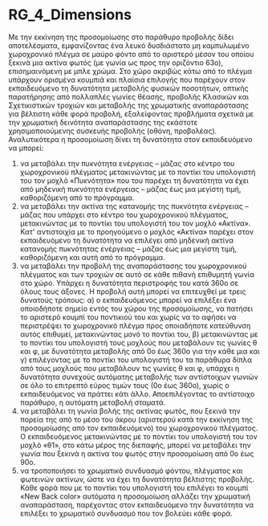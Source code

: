 # RG_4_Dimensions
 
Με την εκκίνηση της  προσομοίωσης στο παράθυρο προβολής δίδει αποτελέσματα, εμφανίζοντας ένα λευκό δυσδιάστατο μη καμπυλωμένο χωροχρονικό πλέγμα σε μαύρο φόντο από το αριστερό μέσον του οποίου ξεκινά μια ακτίνα φωτός (με γωνία ως προς την οριζόντιο 63ο), επισημαινόμενη με μπλε χρώμα. Στο χώρο ακριβώς κάτω από το πλέγμα υπάρχουν ορισμένα κουμπιά και πλαίσια επιλογής που παρέχουν στον εκπαιδευόμενο τη δυνατότητα μεταβολής φυσικών ποσοτήτων, οπτικής παρατήρησης από πολλαπλές γωνίες θέασης, προβολής Κλασικών και Σχετικιστικών τροχιών και μεταβολής της χρωματικής αναπαράστασης για βέλτιστη κάθε φορά προβολή, εξαλείφοντας προβλήματα σχετικά με την χρωματική δεινότητα αναπαράστασης της εκάστοτε χρησιμοποιούμενης συσκευής προβολής (οθόνη, προβολέας).  
Αναλυτικότερα η προσομοίωση δίνει τη δυνατότητα στον εκπαιδευόμενο να μπορεί:
1) να μεταβάλει την πυκνότητα ενέργειας – μάζας στο κέντρο του χωροχρονικού πλέγματος μετακινώντας με το ποντίκι του υπολογιστή του τον μοχλό «Πυκνότητα» που του παρέχει τη δυνατότητα να έχει από μηδενική πυκνότητα ενέργειας – μάζας έως μια μεγίστη τιμή, καθοριζόμενη από το πρόγραμμα.
2) να μεταβάλει την ακτίνα της κατανομής της πυκνότητα ενέργειας – μάζας που υπάρχει στο κέντρο του χωροχρονικού πλέγματος, μετακινώντας με το ποντίκι του υπολογιστή του τον μοχλό «Ακτίνα».  Κατ' αντιστοιχία με το προηγούμενο ο μοχλός «Ακτίνα» παρέχει στον εκπαιδευόμενο τη δυνατότητα να επιλέγει από μηδενική ακτίνα κατανομής πυκνότητας ενέργειας – μάζας έως μια μεγίστη τιμή, καθοριζόμενη και αυτή από το πρόγραμμα.
3) να μεταβάλει την προβολή της αναπαράστασης του χωροχρονικού πλέγματος και των τροχιών σε αυτό σε κάθε πιθανή επιθυμητή γωνία στο χώρο. Υπάρχει η δυνατότητα περιστροφής του κατά 360ο σε όλους τους άξονες. Η προβολή αυτή μπορεί να επιτευχθεί με τρεις δυνατούς τρόπους: 
α) ο εκπαιδευόμενος μπορεί να επιλέξει ένα οποιοδήποτε σημείο εντός του χώρου της προσομοίωσης, να πατήσει το αριστερό κουμπί του ποντικιού του και χωρίς να το αφήσει να περιστρέψει το χωροχρονικό πλέγμα προς οποιαδήποτε κατεύθυνση αυτός επιθυμεί, μετακινώντας μονό το ποντίκι του,
β) μετακινώντας με το ποντίκι του υπολογιστή τους μοχλούς που μεταβάλουν τις γωνίες θ και φ, με δυνατότητα μεταβολής από 0ο έως 360ο για την κάθε μια και 
γ) επιλέγοντας με το ποντίκι του υπολογιστή του τα παράθυρα δίπλα από τους μοχλούς που μεταβάλουν τις γωνίες θ και φ, υπάρχει η δυνατότητα συνεχούς αυτόματης μεταβολής των αντίστοιχων γωνιών σε όλο το επιτρεπτό εύρος τιμών τους (0ο έως 360ο), χωρίς ο εκπαιδευόμενος να πράττει κάτι άλλο. Αποεπιλέγοντας το αντίστοιχο παράθυρο, η αυτόματη μεταβολή σταματά.
4) να μεταβάλει τη γωνία βολής της ακτίνας φωτός, που ξεκινά την πορεία της από το μέσο του άκρου (αριστερού κατά την εκκίνηση της προσομοίωσης από τον εκπαιδευόμενο) του χωροχρονικού πλέγματος. Ο εκπαιδευόμενος μετακινώντας με το ποντίκι του υπολογιστή του τον μοχλό «θ1», στο κάτω μέρος της διεπαφής, μπορεί  να μεταβάλει την γωνία που ξεκινά η ακτίνα του φωτός στην προσομοίωση από 0ο έως 90ο. 
5) να τροποποιήσει το χρωματικό συνδυασμό φόντου, πλέγματος και φωτεινών ακτίνων, ώστε να έχει τη δυνατότητα βέλτιστης προβολής. Κάθε φορά που με το ποντίκι του υπολογιστή του επιλέγει το κουμπί «New Back color» αυτόματα η προσομοίωση αλλάζει την χρωματική αναπαράσταση, παρέχοντας στον εκπαιδευόμενο την δυνατότητα να επιλέξει το χρωματικό συνδυασμό που τον βολεύει κάθε φορά.
